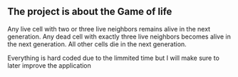 ## The project is about the Game of life
Any live cell with two or three live neighbors remains alive in the next generation.
Any dead cell with exactly three live neighbors becomes alive in the next generation.
All other cells die in the next generation.

Everything is hard coded due to the limmited time but I will make sure to later improve the application